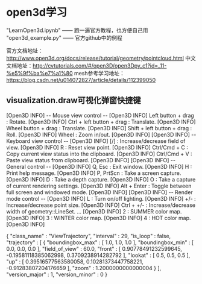 # open3d学习
"LearnOpen3d.ipynb" —— 跑一遍官方教程，也方便自己用
"open3d_example.py" —— 官方github中的例程

官方文档地址：http://www.open3d.org/docs/release/tutorial/geometry/pointcloud.html
中文文档地址：http://cvtutorials.com/#/open3D/open3Dpy_c1?id=_11-%e5%9f%ba%e7%a1%80
mesh参考学习地址：https://blog.csdn.net/u014072827/article/details/112399050


## visualization.draw可视化弹窗快捷键
[Open3D INFO]   -- Mouse view control --
[Open3D INFO]     Left button + drag         : Rotate.
[Open3D INFO]     Ctrl + left button + drag  : Translate.
[Open3D INFO]     Wheel button + drag        : Translate.
[Open3D INFO]     Shift + left button + drag : Roll.
[Open3D INFO]     Wheel                      : Zoom in/out.
[Open3D INFO] 
[Open3D INFO]   -- Keyboard view control --
[Open3D INFO]     [/]          : Increase/decrease field of view.
[Open3D INFO]     R            : Reset view point.
[Open3D INFO]     Ctrl/Cmd + C : Copy current view status into the clipboard.
[Open3D INFO]     Ctrl/Cmd + V : Paste view status from clipboard.
[Open3D INFO] 
[Open3D INFO]   -- General control --
[Open3D INFO]     Q, Esc       : Exit window.
[Open3D INFO]     H            : Print help message.
[Open3D INFO]     P, PrtScn    : Take a screen capture.
[Open3D INFO]     D            : Take a depth capture.
[Open3D INFO]     O            : Take a capture of current rendering settings.
[Open3D INFO]     Alt + Enter  : Toggle between full screen and windowed mode.
[Open3D INFO] 
[Open3D INFO]   -- Render mode control --
[Open3D INFO]     L            : Turn on/off lighting.
[Open3D INFO]     +/-          : Increase/decrease point size.
[Open3D INFO]     Ctrl + +/-   : Increase/decrease width of geometry::LineSet.
...
[Open3D INFO]     2            : SUMMER color map.
[Open3D INFO]     3            : WINTER color map.
[Open3D INFO]     4            : HOT color map.
[Open3D INFO] 


{
	"class_name" : "ViewTrajectory",
	"interval" : 29,
	"is_loop" : false,
	"trajectory" : 
	[
		{
			"boundingbox_max" : [ 1.0, 1.0, 1.0 ],
			"boundingbox_min" : [ 0.0, 0.0, 0.0 ],
			"field_of_view" : 60.0,
			"front" : [ 0.90778491232599645, -0.19581118385062998, 0.3709238914282792 ],
			"lookat" : [ 0.5, 0.5, 0.5 ],
			"up" : [ 0.39516577563580058, 0.10281373447758221, -0.91283807204176659 ],
			"zoom" : 1.2000000000000004
		}
	],
	"version_major" : 1,
	"version_minor" : 0
}